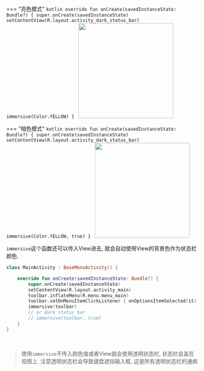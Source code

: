 === "亮色模式"
    ```kotlin
    override fun onCreate(savedInstanceState: Bundle?) {
        super.onCreate(savedInstanceState)
        setContentView(R.layout.activity_dark_status_bar)
        immersive(Color.YELLOW)
    }
    ```
    <img src="https://i.imgur.com/OV4EJIS.png" width="250"/>

=== "暗色模式"
    ```kotlin
    override fun onCreate(savedInstanceState: Bundle?) {
        super.onCreate(savedInstanceState)
        setContentView(R.layout.activity_dark_status_bar)
        immersive(Color.YELLOW, true)
    }
    ```
    <img src="https://i.imgur.com/zzGUGWV.png" width="250"/>


`immersive`这个函数还可以传入View进去, 就会自动使用View的背景色作为状态栏颜色.

```kotlin
class MainActivity : BaseMenuActivity() {

    override fun onCreate(savedInstanceState: Bundle?) {
        super.onCreate(savedInstanceState)
        setContentView(R.layout.activity_main)
        toolbar.inflateMenu(R.menu.menu_main)
        toolbar.setOnMenuItemClickListener { onOptionsItemSelected(it) }
        immersive(toolbar)
        // or dark status bar
        // immersive(toolbar, true)
    }
}
```
<br>

> 使用`immersive`不传入颜色值或者View就会使用透明状态栏, 状态栏会盖在视图上. 注意透明状态栏会导致键盘遮挡输入框, 这是所有透明状态栏的通病